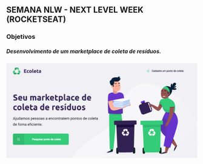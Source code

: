 ## SEMANA NLW -  NEXT LEVEL WEEK (ROCKETSEAT)

### Objetivos

##### Desenvolvimento de um marketplace de coleta de resíduos. 

#####
![Ecoleta](https://github.com/AndressaBarreto/NLW--AULAS/blob/master/ecoleta.PNG)



